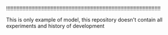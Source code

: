 !!!!!!!!!!!!!!!!!!!!!!!!!!!!!!!!!!!!!!!!!!!!!!!!!!!!!!!!!!!!!!!!!!!!!!!!!!!!!!!!!!!!!!!!!!!!!!!!!!!!!!!!


This is only example of model, this repository doesn't contain all experiments and history of development
